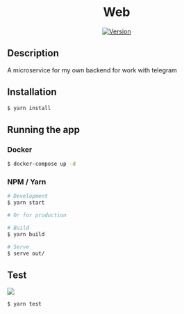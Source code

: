<h1 align="center">
    Web
</h1>

<p align="center">
<a href="" target="_blank"><img src="https://img.shields.io/github/v/tag/jourloy/web?color=red&label=version&style=flat-square" alt="Version" /></a>
</p>

## Description

A microservice for my own backend for work with telegram

## Installation

```bash
$ yarn install
```

## Running the app

### Docker

```bash
$ docker-compose up -d
```

### NPM / Yarn
```bash
# Development
$ yarn start

# Or for production

# Build
$ yarn build

# Serve
$ serve out/
```

## Test

![](https://img.shields.io/badge/-Not%20ready%20yet-red?style=flat-square)

```bash
$ yarn test
```